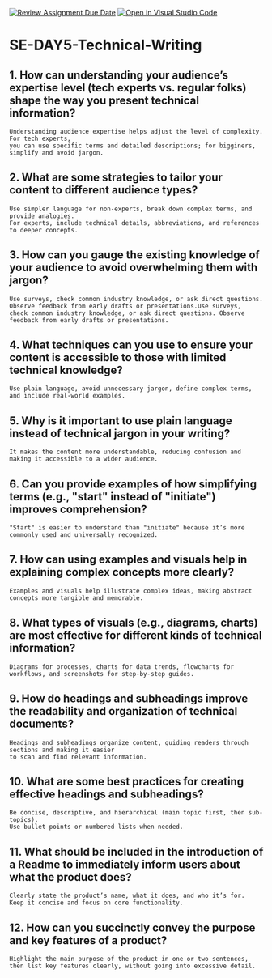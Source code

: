 [![Review Assignment Due Date](https://classroom.github.com/assets/deadline-readme-button-22041afd0340ce965d47ae6ef1cefeee28c7c493a6346c4f15d667ab976d596c.svg)](https://classroom.github.com/a/zsAR-pyY)
[![Open in Visual Studio Code](https://classroom.github.com/assets/open-in-vscode-2e0aaae1b6195c2367325f4f02e2d04e9abb55f0b24a779b69b11b9e10269abc.svg)](https://classroom.github.com/online_ide?assignment_repo_id=18391985&assignment_repo_type=AssignmentRepo)
# SE-DAY5-Technical-Writing
## 1. How can understanding your audience’s expertise level (tech experts vs. regular folks) shape the way you present technical information?
```
Understanding audience expertise helps adjust the level of complexity. For tech experts,
you can use specific terms and detailed descriptions; for bigginers, simplify and avoid jargon.
```
## 2. What are some strategies to tailor your content to different audience types?
```
Use simpler language for non-experts, break down complex terms, and provide analogies.
For experts, include technical details, abbreviations, and references to deeper concepts.
```
## 3. How can you gauge the existing knowledge of your audience to avoid overwhelming them with jargon?
```
Use surveys, check common industry knowledge, or ask direct questions.
Observe feedback from early drafts or presentations.Use surveys,
check common industry knowledge, or ask direct questions. Observe feedback from early drafts or presentations.
```
## 4. What techniques can you use to ensure your content is accessible to those with limited technical knowledge?
```
Use plain language, avoid unnecessary jargon, define complex terms, and include real-world examples.
```
## 5. Why is it important to use plain language instead of technical jargon in your writing?
```
It makes the content more understandable, reducing confusion and making it accessible to a wider audience.
```
## 6. Can you provide examples of how simplifying terms (e.g., "start" instead of "initiate") improves comprehension?
```
"Start" is easier to understand than "initiate" because it’s more commonly used and universally recognized.
```
## 7. How can using examples and visuals help in explaining complex concepts more clearly?
```
Examples and visuals help illustrate complex ideas, making abstract concepts more tangible and memorable.
```
## 8. What types of visuals (e.g., diagrams, charts) are most effective for different kinds of technical information?
```
Diagrams for processes, charts for data trends, flowcharts for workflows, and screenshots for step-by-step guides.
```
## 9. How do headings and subheadings improve the readability and organization of technical documents?
```
Headings and subheadings organize content, guiding readers through sections and making it easier
to scan and find relevant information.
```
## 10. What are some best practices for creating effective headings and subheadings?
```
Be concise, descriptive, and hierarchical (main topic first, then sub-topics).
Use bullet points or numbered lists when needed.
```
## 11. What should be included in the introduction of a Readme to immediately inform users about what the product does?
```
Clearly state the product’s name, what it does, and who it’s for.
Keep it concise and focus on core functionality.
```
## 12. How can you succinctly convey the purpose and key features of a product?
```
Highlight the main purpose of the product in one or two sentences,
then list key features clearly, without going into excessive detail.
```
